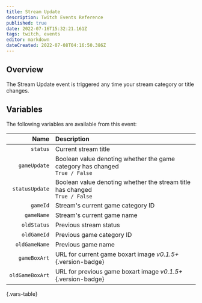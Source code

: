 ```yaml
---
title: Stream Update
description: Twitch Events Reference
published: true
date: 2022-07-16T15:32:21.161Z
tags: twitch, events
editor: markdown
dateCreated: 2022-07-08T04:16:50.386Z
---
```


## Overview

The Stream Update event is triggered any time your stream category or title changes.

## Variables

The following variables are available from this event:

|            Name | Description                                                                            |
| ---------------:|:-------------------------------------------------------------------------------------- |
|        `status` | Current stream title                                                                   |
|    `gameUpdate` | Boolean value denoting whether the game category has changed <br> `True / False` |
|  `statusUpdate` | Boolean value denoting whether the stream title has changed <br> `True / False`  |
|        `gameId` | Stream's current game category ID                                                      |
|      `gameName` | Stream's current game name                                                             |
|     `oldStatus` | Previous stream status                                                                 |
|     `oldGameId` | Previous game category ID                                                              |
|   `oldGameName` | Previous game name                                                                     |
|    `gameBoxArt` | URL for current game boxart image *v0.1.5+*{.version-badge}                            |
| `oldGameBoxArt` | URL for previous game boxart image *v0.1.5+*{.version-badge}                           |
{.vars-table}